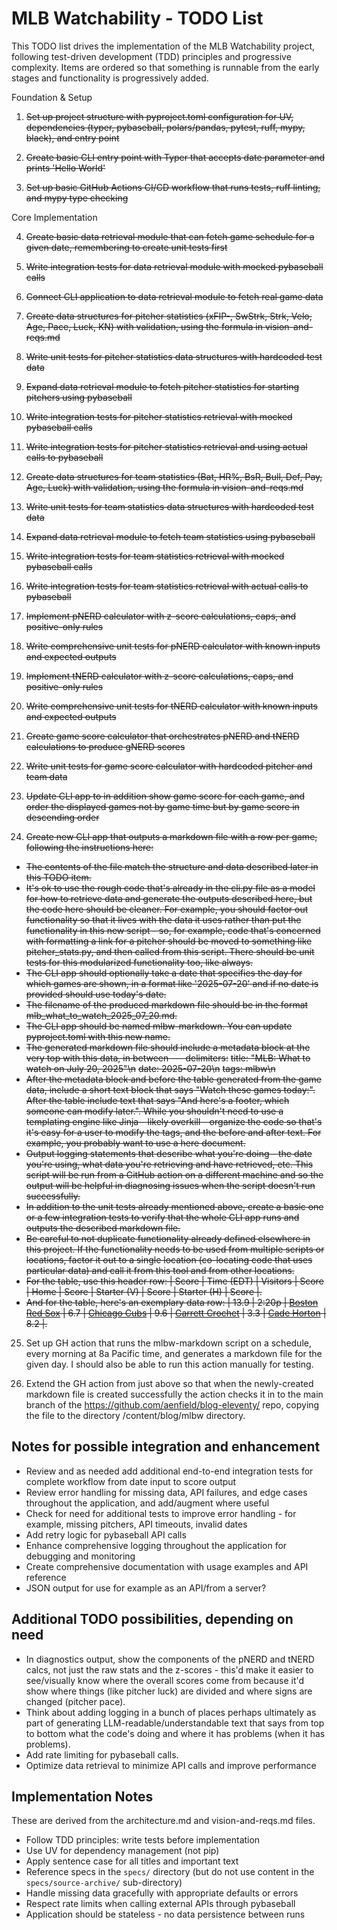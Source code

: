 # MLB Watchability - TODO List

This TODO list drives the implementation of the MLB Watchability project, following test-driven development (TDD) principles and progressive complexity. Items are ordered so that something is runnable from the early stages and functionality is progressively added.

Foundation & Setup

1. ~~Set up project structure with pyproject.toml configuration for UV, dependencies (typer, pybaseball, polars/pandas, pytest, ruff, mypy, black), and entry point~~

2. ~~Create basic CLI entry point with Typer that accepts date parameter and prints 'Hello World'~~

3. ~~Set up basic GitHub Actions CI/CD workflow that runs tests, ruff linting, and mypy type checking~~

Core Implementation

4. ~~Create basic data retrieval module that can fetch game schedule for a given date, remembering to create unit tests first~~

5. ~~Write integration tests for data retrieval module with mocked pybaseball calls~~

6. ~~Connect CLI application to data retrieval module to fetch real game data~~

7. ~~Create data structures for pitcher statistics (xFIP-, SwStrk, Strk, Velo, Age, Pace, Luck, KN) with validation, using the formula in vision-and-reqs.md~~

8. ~~Write unit tests for pitcher statistics data structures with hardcoded test data~~

9. ~~Expand data retrieval module to fetch pitcher statistics for starting pitchers using pybaseball~~

10. ~~Write integration tests for pitcher statistics retrieval with mocked pybaseball calls~~

11. ~~Write integration tests for pitcher statistics retrieval and using actual calls to pybaseball~~

12. ~~Create data structures for team statistics (Bat, HR%, BsR, Bull, Def, Pay, Age, Luck) with validation, using the formula in vision-and-reqs.md~~

13. ~~Write unit tests for team statistics data structures with hardcoded test data~~

14. ~~Expand data retrieval module to fetch team statistics using pybaseball~~

15. ~~Write integration tests for team statistics retrieval with mocked pybaseball calls~~

16. ~~Write integration tests for team statistics retrieval with actual calls to pybaseball~~

17. ~~Implement pNERD calculator with z-score calculations, caps, and positive-only rules~~

18. ~~Write comprehensive unit tests for pNERD calculator with known inputs and expected outputs~~

19. ~~Implement tNERD calculator with z-score calculations, caps, and positive-only rules~~

20. ~~Write comprehensive unit tests for tNERD calculator with known inputs and expected outputs~~

21. ~~Create game score calculator that orchestrates pNERD and tNERD calculations to produce gNERD scores~~

22. ~~Write unit tests for game score calculator with hardcoded pitcher and team data~~

23. ~~Update CLI app to in addition show game score for each game, and order the displayed games not by game time but by game score in descending order~~

24. ~~Create new CLI app that outputs a markdown file with a row per game, following the instructions here:~~

- ~~The contents of the file match the structure and data described later in this TODO item.~~
- ~~It's ok to use the rough code that's already in the cli.py file as a model for how to retrieve data and generate the outputs described here, but the code here should be cleaner. For example, you should factor out functionality so that it lives with the data it uses rather than put the functionality in this new script - so, for example, code that's concerned with formatting a link for a pitcher should be moved to something like pitcher_stats.py, and then called from this script. There should be unit tests for this modularized functionality too, like always.~~
- ~~The CLI app should optionally take a date that specifies the day for which games are shown, in a format like '2025-07-20' and if no date is provided should use today's date.~~
- ~~The filename of the produced markdown file should be in the format mlb_what_to_watch_2025_07_20.md.~~
- ~~The CLI app should be named mlbw-markdown. You can update pyproject.toml with this new name.~~
- ~~The generated markdown file should include a metadata block at the very top with this data, in between --- delimiters:~~
  ~~title: "MLB: What to watch on July 20, 2025"\n~~
  ~~date: 2025-07-20\n~~
  ~~tags: mlbw\n~~
- ~~After the metadata block and before the table generated from the game data, include a short text block that says "Watch these games today:". After the table include text that says "And here's a footer, which someone can modify later.". While you shouldn't need to use a templating engine like Jinja - likely overkill - organize the code so that's it's easy for a user to modify the tags, and the before and after text. For example, you probably want to use a here document.~~
- ~~Output logging statements that describe what you're doing - the date you're using, what data you're retrieving and have retrieved, etc. This script will be run from a GitHub action on a different machine and so the output will be helpful in diagnosing issues when the script doesn't run successfully.~~
- ~~In addition to the unit tests already mentioned above, create a basic one or a few integration tests to verify that the whole CLI app runs and outputs the described markdown file.~~
- ~~Be careful to not duplicate functionality already defined elsewhere in this project. If the functionality needs to be used from multiple scripts or locations, factor it out to a single location (co-locating code that uses particular data) and call it from this tool and from other locations.~~
- ~~For the table, use this header row: | Score | Time (EDT) | Visitors | Score | Home | Score | Starter (V) | Score | Starter (H) | Score |.~~
- ~~And for the table, here's an exemplary data row: | 13.9 | 2:20p | [Boston Red Sox](https://www.fangraphs.com/teams/red-sox/stats) | 6.7 | [Chicago Cubs](https://www.fangraphs.com/teams/cubs/stats) | 9.6 | [Garrett Crochet](https://www.fangraphs.com/search?q=Crochet) | 3.3 | [Cade Horton](https://www.fangraphs.com/search?q=Horton) | 8.2 |.~~

25. Set up GH action that runs the mlbw-markdown script on a schedule, every morning at 8a Pacific time, and generates a markdown file for the given day. I should also be able to run this action manually for testing.

26. Extend the GH action from just above so that when the newly-created markdown file is created successfully the action checks it in to the main branch of the https://github.com/aenfield/blog-eleventy/ repo, copying the file to the directory <repo root>/content/blog/mlbw directory.

## Notes for possible integration and enhancement

- Review and as needed add additional end-to-end integration tests for complete workflow from date input to score output
- Review error handling for missing data, API failures, and edge cases throughout the application, and add/augment where useful
- Check for need for additional tests to improve error handling - for example, missing pitchers, API timeouts, invalid dates
- Add retry logic for pybaseball API calls
- Enhance comprehensive logging throughout the application for debugging and monitoring
- Create comprehensive documentation with usage examples and API reference
- JSON output for use for example as an API/from a server?

## Additional TODO possibilities, depending on need

- In diagnostics output, show the components of the pNERD and tNERD calcs, not just the raw stats and the z-scores - this'd make it easier to see/visually know where the overall scores come from because it'd show where things (like pitcher luck) are divided and where signs are changed (pitcher pace).
- Think about adding logging in a bunch of places perhaps ultimately as part of generating LLM-readable/understandable text that says from top to bottom what the code's doing and where it has problems (when it has problems).
- Add rate limiting for pybaseball calls.
- Optimize data retrieval to minimize API calls and improve performance

## Implementation Notes

These are derived from the architecture.md and vision-and-reqs.md files.

- Follow TDD principles: write tests before implementation
- Use UV for dependency management (not pip)
- Apply sentence case for all titles and important text
- Reference specs in the `specs/` directory (but do not use content in the `specs/source-archive/` sub-directory)
- Handle missing data gracefully with appropriate defaults or errors
- Respect rate limits when calling external APIs through pybaseball
- Application should be stateless - no data persistence between runs
